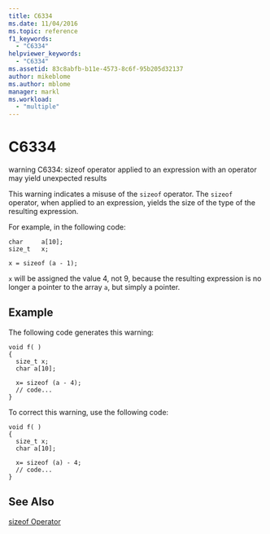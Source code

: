 ```yaml
---
title: C6334
ms.date: 11/04/2016
ms.topic: reference
f1_keywords:
  - "C6334"
helpviewer_keywords:
  - "C6334"
ms.assetid: 83c8abfb-b11e-4573-8c6f-95b205d32137
author: mikeblome
ms.author: mblome
manager: markl
ms.workload:
  - "multiple"
---
```

# C6334
warning C6334: sizeof operator applied to an expression with an operator may yield unexpected results

 This warning indicates a misuse of the `sizeof` operator. The `sizeof` operator, when applied to an expression, yields the size of the type of the resulting expression.

 For example, in the following code:

```
char     a[10];
size_t   x;

x = sizeof (a - 1);
```

 `x` will be assigned the value 4, not 9, because the resulting expression is no longer a pointer to the array `a`, but simply a pointer.

## Example
 The following code generates this warning:

```
void f( )
{
  size_t x;
  char a[10];

  x= sizeof (a - 4);
  // code...
}
```

 To correct this warning, use the following code:

```
void f( )
{
  size_t x;
  char a[10];

  x= sizeof (a) - 4;
  // code...
}
```

## See Also
 [sizeof Operator](/cpp/cpp/sizeof-operator)
